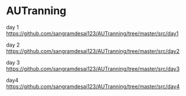 # AUTranning

day 1 https://github.com/sangramdesai123/AUTranning/tree/master/src/day1

day 2 https://github.com/sangramdesai123/AUTranning/tree/master/src/day2

day 3 https://github.com/sangramdesai123/AUTranning/tree/master/src/day3

day4 https://github.com/sangramdesai123/AUTranning/tree/master/src/day4
